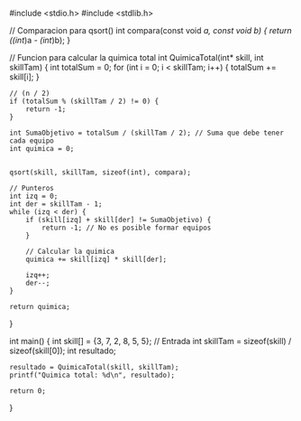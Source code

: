 #include <stdio.h>
#include <stdlib.h>

// Comparacion para qsort()
int compara(const void *a, const void *b) {
    return (*(int*)a - *(int*)b);
}

// Funcion para calcular la quimica total
int QuimicaTotal(int* skill, int skillTam) {
    int totalSum = 0;
    for (int i = 0; i < skillTam; i++) {
        totalSum += skill[i];
    }

    // (n / 2)
    if (totalSum % (skillTam / 2) != 0) {
        return -1;
    }
    
    int SumaObjetivo = totalSum / (skillTam / 2); // Suma que debe tener cada equipo
    int quimica = 0;


    qsort(skill, skillTam, sizeof(int), compara);

    // Punteros
    int izq = 0; 
    int der = skillTam - 1;
    while (izq < der) {
        if (skill[izq] + skill[der] != SumaObjetivo) {
            return -1; // No es posible formar equipos
        }
        
        // Calcular la quimica
        quimica += skill[izq] * skill[der];

        izq++;
        der--;
    }

    return quimica;
}


int main() {
    int skill[] = {3, 7, 2, 8, 5, 5}; // Entrada
    int skillTam = sizeof(skill) / sizeof(skill[0]);
    int resultado;

    resultado = QuimicaTotal(skill, skillTam);
    printf("Quimica total: %d\n", resultado);

    return 0;
}
